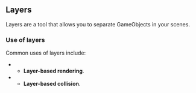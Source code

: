 ## Layers
Layers are a tool that allows you to separate GameObjects in your scenes.

### Use of layers
Common uses of layers include: 
- * **Layer-based rendering**. 
- * **Layer-based collision**.
